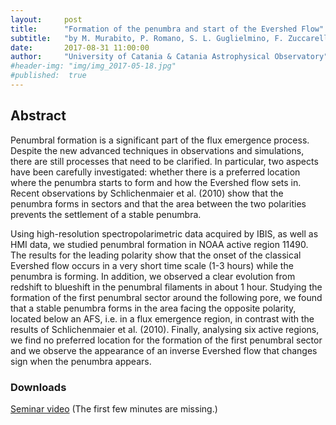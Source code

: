```yaml
---
layout:     post
title:      "Formation of the penumbra and start of the Evershed Flow"
subtitle:   "by M. Murabito, P. Romano, S. L. Guglielmino, F. Zuccarello, S. K. Solanki"
date:       2017-08-31 11:00:00
author:     "University of Catania & Catania Astrophysical Observatory"
#header-img: "img/img_2017-05-18.jpg"
#published:  true
---
```

## Abstract

Penumbral formation is a significant part of the flux emergence process. Despite the new advanced techniques in observations and simulations, there are still processes that need to be clarified. In particular, two aspects have been carefully investigated: whether there is a preferred location where the penumbra starts to form and how the Evershed flow sets in. Recent observations by Schlichenmaier et al. (2010) show that the penumbra forms in sectors and that the area between the two polarities prevents the settlement of a stable penumbra.

Using high-resolution spectropolarimetric data acquired by IBIS, as well as HMI data, we studied penumbral formation in NOAA active region 11490.
The results for the leading polarity show that the onset of the classical Evershed flow occurs in a very short time scale (1-3 hours) while the penumbra is forming. In addition, we observed a clear evolution from redshift to blueshift in the penumbral filaments in about 1 hour. Studying the formation of the first penumbral sector around the following pore, we found that a stable penumbra forms in the area facing the opposite polarity, located below an AFS, i.e. in a flux emergence region, in contrast with the results of Schlichenmaier et al. (2010). Finally, analysing six active regions, we find no preferred location for the formation of the first penumbral sector and we observe the appearance of an inverse Evershed flow that changes sign when the penumbra appears.


### Downloads

[Seminar video](https://folk.uio.no/tiago/espos/videos/2017-08-31-Murabito.mp4) (The first few minutes are missing.)
